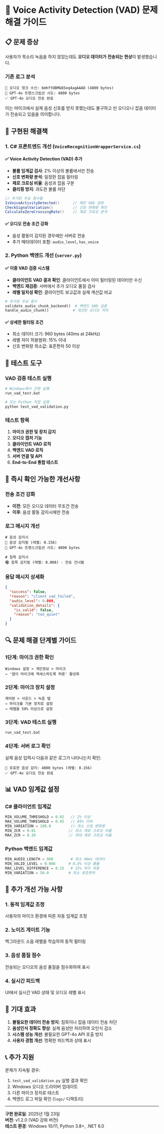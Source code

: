 # 🎤 Voice Activity Detection (VAD) 문제 해결 가이드

## 📋 문제 증상

사용자가 목소리 녹음을 하지 않았는데도 **오디오 데이터가 전송되는 현상**이 발생했습니다.

### 기존 로그 분석
```
🎵 오디오 청크 수신: 6mhftOBMG65eq4agAAAO (4800 bytes)
🤖 GPT-4o 트랜스크립션 시도: 4800 bytes  
✅ GPT-4o 오디오 전송 완료
```

이는 마이크에서 실제 음성 신호를 받지 못했는데도 불구하고 빈 오디오나 잡음 데이터가 전송되고 있음을 의미합니다.

## 🔧 구현된 해결책

### 1. C# 프론트엔드 개선 (`VoiceRecognitionWrapperService.cs`)

#### ✅ Voice Activity Detection (VAD) 추가
- **볼륨 임계값 검사**: 2% 이상의 볼륨에서만 전송
- **신호 변화량 분석**: 일정한 잡음 필터링  
- **제로 크로싱 비율**: 음성과 잡음 구분
- **클리핑 방지**: 과도한 볼륨 차단

```csharp
// 추가된 주요 함수들
IsVoiceActivityDetected()      // 메인 VAD 검증
CheckSignalVariation()         // 신호 변화량 확인
CalculateZeroCrossingRate()    // 제로 크로싱 분석
```

#### ✅ 오디오 전송 조건 강화
- 음성 활동이 감지된 경우에만 서버로 전송
- 추가 메타데이터 포함: `audio_level`, `has_voice`

### 2. Python 백엔드 개선 (`server.py`)

#### ✅ 이중 VAD 검증 시스템
- **클라이언트 VAD 결과 확인**: 클라이언트에서 이미 필터링된 데이터만 수신
- **백엔드 재검증**: 서버에서 추가 오디오 품질 검사
- **레벨 일치성 확인**: 클라이언트 보고값과 실제 계산값 비교

```python
# 추가된 주요 함수
validate_audio_chunk_backend()  # 백엔드 VAD 검증
handle_audio_chunk()           # 개선된 오디오 처리
```

#### ✅ 상세한 필터링 조건
- 최소 데이터 크기: 960 bytes (40ms at 24kHz)
- 레벨 차이 허용범위: 15% 이내
- 신호 변화량 최소값: 표준편차 50 이상

## 🧪 테스트 도구

### VAD 검증 테스트 실행
```bash
# Windows에서 간편 실행
run_vad_test.bat

# 또는 Python 직접 실행
python test_vad_validation.py
```

### 테스트 항목
1. **마이크 권한 및 장치 감지**
2. **오디오 캡처 기능**
3. **클라이언트 VAD 로직**
4. **백엔드 VAD 로직**
5. **서버 연결 및 API**
6. **End-to-End 통합 테스트**

## 🚀 즉시 확인 가능한 개선사항

### 전송 조건 강화
- **이전**: 모든 오디오 데이터 무조건 전송
- **이후**: 음성 활동 감지시에만 전송

### 로그 메시지 개선
```
# 음성 감지시
🎤 음성 감지됨 (레벨: 0.156)
🤖 GPT-4o 트랜스크립션 시도: 4800 bytes

# 침묵 감지시  
🔇 침묵 감지됨 (레벨: 0.008) - 전송 건너뜀
```

### 응답 메시지 상세화
```json
{
  "success": false,
  "reason": "client_vad_failed", 
  "audio_level": 0.008,
  "validation_details": {
    "is_valid": false,
    "reason": "too_quiet"
  }
}
```

## 🔍 문제 해결 단계별 가이드

### 1단계: 마이크 권한 확인
```
Windows 설정 > 개인정보 > 마이크
→ '앱이 마이크에 액세스하도록 허용' 활성화
```

### 2단계: 마이크 장치 설정
```
제어판 > 사운드 > 녹음 탭
→ 마이크를 기본 장치로 설정
→ 레벨을 50% 이상으로 설정
```

### 3단계: VAD 테스트 실행
```bash
run_vad_test.bat
```

### 4단계: 서버 로그 확인
실제 음성 입력시 다음과 같은 로그가 나타나는지 확인:
```
🎤 유효한 음성 감지: 4800 bytes (레벨: 0.156)
✅ GPT-4o 오디오 전송 완료
```

## 📊 VAD 임계값 설정

### C# 클라이언트 임계값
```csharp
MIN_VOLUME_THRESHOLD = 0.02   // 2% 이상
MAX_VOLUME_THRESHOLD = 0.95   // 95% 이하  
MIN_VARIATION = 100.0         // 최소 신호 변화량
MIN_ZCR = 0.01               // 최소 제로 크로싱 비율
MAX_ZCR = 0.30               // 최대 제로 크로싱 비율
```

### Python 백엔드 임계값
```python
MIN_AUDIO_LENGTH = 960        # 최소 40ms 데이터
MIN_VALID_LEVEL = 0.008      # 0.8% 이상 볼륨
MAX_LEVEL_DIFFERENCE = 0.15   # 15% 차이 허용
MIN_VARIATION = 50.0         # 최소 표준편차
```

## 🔧 추가 개선 가능 사항

### 1. 동적 임계값 조정
사용자의 마이크 환경에 따른 자동 임계값 조정

### 2. 노이즈 게이트 기능
백그라운드 소음 레벨을 학습하여 동적 필터링

### 3. 음성 품질 점수
전송되는 오디오의 음성 품질을 점수화하여 표시

### 4. 실시간 피드백
UI에서 실시간 VAD 상태 및 오디오 레벨 표시

## 🎯 기대 효과

1. **불필요한 데이터 전송 방지**: 침묵이나 잡음 데이터 전송 차단
2. **음성인식 정확도 향상**: 실제 음성만 처리하여 오인식 감소
3. **시스템 성능 개선**: 불필요한 GPT-4o API 호출 방지
4. **사용자 경험 개선**: 명확한 피드백과 상태 표시

## 📞 추가 지원

문제가 지속될 경우:
1. `test_vad_validation.py` 실행 결과 확인
2. Windows 오디오 드라이버 업데이트
3. 다른 마이크 장치로 테스트
4. 백엔드 로그 파일 확인 (`logs/` 디렉토리)

---
**구현 완료일**: 2025년 1월 23일  
**버전**: v1.2.0 (VAD 강화 버전)  
**테스트 환경**: Windows 10/11, Python 3.8+, .NET 6.0 